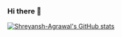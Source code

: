 ### Hi there 👋

[![Shreyansh-Agrawal's GitHub stats](https://github-readme-stats.vercel.app/api?username=Shreyansh-Agrawal&theme=gruvbox)](https://github.com/Shreyansh-Agrawal/github-readme-stats)

